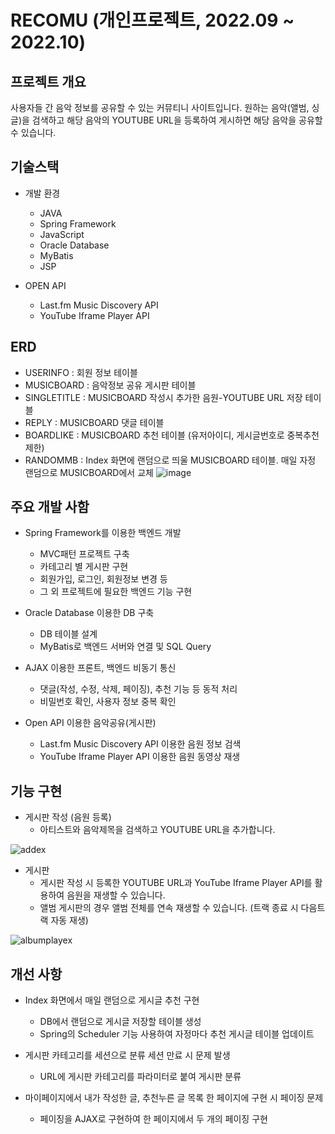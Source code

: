 # RECOMU (개인프로젝트, 2022.09 ~ 2022.10)

## 프로젝트 개요
사용자들 간 음악 정보를 공유할 수 있는 커뮤티니 사이트입니다. 원하는 음악(앨범, 싱글)을 검색하고 해당 음악의 YOUTUBE URL을 등록하여 게시하면 해당 음악을 공유할 수 있습니다. 

## 기술스택
* 개발 환경
  * JAVA
  * Spring Framework
  * JavaScript
  * Oracle Database
  * MyBatis
  * JSP
  
* OPEN API
  * Last.fm Music Discovery API
  * YouTube Iframe Player API

## ERD
* USERINFO : 회원 정보 테이블
* MUSICBOARD : 음악정보 공유 게시판 테이블
* SINGLETITLE : MUSICBOARD 작성시 추가한 음원-YOUTUBE URL 저장 테이블
* REPLY : MUSICBOARD 댓글 테이블
* BOARDLIKE : MUSICBOARD 추천 테이블 (유저아이디, 게시글번호로 중복추천제한)
* RANDOMMB : Index 화면에 랜덤으로 띄울 MUSICBOARD 테이블. 매일 자정 랜덤으로 MUSICBOARD에서 교체
![image](https://user-images.githubusercontent.com/105340836/197390867-4039bba7-8c85-47d4-a2ac-a273eb44223e.png)

## 주요 개발 사함
* Spring Framework를 이용한 백엔드 개발
  * MVC패턴 프로젝트 구축
  * 카테고리 별 게시판 구현
  * 회원가입, 로그인, 회원정보 변경 등 
  * 그 외 프로젝트에 필요한 백엔드 기능 구현
  
* Oracle Database 이용한 DB 구축
  * DB 테이블 설계
  * MyBatis로 백엔드 서버와 연결 및 SQL Query 
  
* AJAX 이용한 프론트, 백엔드 비동기 통신
  * 댓글(작성, 수정, 삭제, 페이징), 추천 기능 등 동적 처리
  * 비밀번호 확인, 사용자 정보 중복 확인

* Open API 이용한 음악공유(게시판)
  * Last.fm Music Discovery API 이용한 음원 정보 검색
  * YouTube Iframe Player API 이용한 음원 동영상 재생

## 기능 구현
* 게시판 작성 (음원 등록)
  * 아티스트와 음악제목을 검색하고 YOUTUBE URL을 추가합니다.

![addex](https://user-images.githubusercontent.com/105340836/197394642-5d45e98f-8d06-4aa1-aa69-052581656f5f.gif)

* 게시판
  * 게시판 작성 시 등록한 YOUTUBE URL과 YouTube Iframe Player API를 활용하여 음원을 재생할 수 있습니다.
  * 앨범 게시판의 경우 앨범 전체를 연속 재생할 수 있습니다. (트랙 종료 시 다음트랙 자동 재생)

![albumplayex](https://user-images.githubusercontent.com/105340836/197396080-1633a66d-a607-4fa4-aea6-bc3cf0e96711.gif)

## 개선 사항
* Index 화면에서 매일 랜덤으로 게시글 추천 구현
  * DB에서 랜덤으로 게시글 저장할 테이블 생성
  * Spring의 Scheduler 기능 사용하여 자정마다 추천 게시글 테이블 업데이트

* 게시판 카테고리를 세션으로 분류 세션 만료 시 문제 발생
  * URL에 게시판 카테고리를 파라미터로 붙여 게시판 분류

* 마이페이지에서 내가 작성한 글, 추천누른 글 목록 한 페이지에 구현 시 페이징 문제
  * 페이징을 AJAX로 구현하여 한 페이지에서 두 개의 페이징 구현


